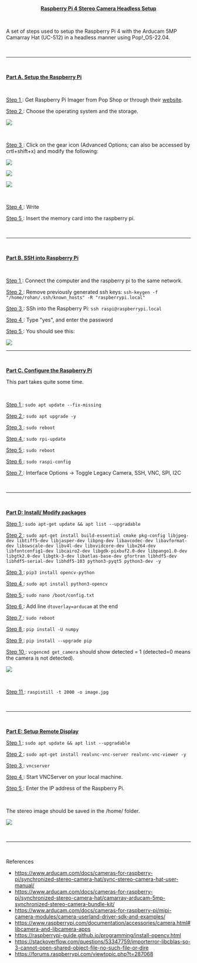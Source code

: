 <p align="center"><b><ins> Raspberry Pi 4 Stereo Camera Headless Setup </b></ins></p>

<br>

A set of steps used to setup the Raspberry Pi 4 with the Arducam 5MP Camarray Hat (UC-512) in a headless manner using Pop!_OS-22.04.

<br>

---

<br>

<b><ins> Part A. Setup the Raspberry Pi </ins></b>

<br>

<ins> Step 1 </ins> : Get Raspberry Pi Imager from Pop Shop or through their [website](https://www.raspberrypi.com/news/raspberry-pi-imager-imaging-utility/).

<ins> Step 2 </ins> : Choose the operating system and the storage.

![](assets/imager.png)

<br>

<ins> Step 3 </ins>: Click on the gear icon (Advanced Options; can also be accessed by crtl+shift+x) and modify the following:

![](assets/ao_1.png)

![](assets/ao_2.png)

![](assets/ao_3.png)

<br>

<ins> Step 4 </ins> : Write

<ins> Step 5 </ins> : Insert the memory card into the raspberry pi.

<br>

---

<br>

<ins><b> Part B. SSH into Raspberry Pi </b></ins>

<br>

<ins> Step 1 </ins>: Connect the computer and the raspberry pi to the same network.

<ins> Step 2 </ins>: Remove previously generated ssh keys: ```ssh-keygen -f "/home/rohan/.ssh/known_hosts" -R "raspberrypi.local"```

<ins> Step 3 </ins>: SSh into the Raspberry Pi: ```ssh raspi@raspberrypi.local```

<ins> Step 4 </ins>: Type "yes", and enter the password

<ins> Step 5 </ins>: You should see this:

![](assets/ssh.png)

---

<br>

<b><ins> Part C. Configure the Raspberry Pi </ins></b>

This part takes quite some time.

<br>

<ins> Step 1 </ins>: ```sudo apt update --fix-missing```

<ins> Step 2 </ins>: ```sudo apt upgrade -y```

<ins> Step 3 </ins>: ```sudo reboot```

<ins> Step 4 </ins>: ```sudo rpi-update```

<ins> Step 5 </ins>: ```sudo reboot```

<ins> Step 6 </ins>: ```sudo raspi-config```

<ins> Step 7 </ins>: Interface Options -> Toggle Legacy Camera, SSH, VNC, SPI, I2C

<br>

---

<br>

<ins><b> Part D: Install/ Modify packages </b></ins>

<ins> Step 1 </ins>: ```sudo apt-get update && apt list --upgradable```

<ins> Step 2 </ins>: ```sudo apt-get install build-essential cmake pkg-config libjpeg-dev libtiff5-dev libjasper-dev libpng-dev libavcodec-dev libavformat-dev libswscale-dev libv4l-dev libxvidcore-dev libx264-dev libfontconfig1-dev libcairo2-dev libgdk-pixbuf2.0-dev libpango1.0-dev libgtk2.0-dev libgtk-3-dev libatlas-base-dev gfortran libhdf5-dev libhdf5-serial-dev libhdf5-103 python3-pyqt5 python3-dev -y```

<ins> Step 3 </ins>: ```pip3 install opencv-python```

<ins> Step 4 </ins>: ```sudo apt install python3-opencv```

<ins> Step 5 </ins>: ```sudo nano /boot/config.txt```

<ins> Step 6 </ins>: Add line ```dtoverlay=arducam``` at the end

<ins> Step 7 </ins>: ```sudo reboot```

<ins> Step 8 </ins>: ```pip install -U numpy```

<ins> Step 9 </ins>: ```pip install --upgrade pip```

<ins> Step 10 </ins>: ```vcgencmd get_camera``` should show detected = 1 (detected=0 means the camera is not detected).

![](assets/test_cam.png)

<br>

<ins> Step 11 </ins>: ```raspistill -t 2000 -o image.jpg```

<br>

---

<br>

<ins><b> Part E: Setup Remote Display </b></ins>

<ins> Step 1 </ins>: ```sudo apt update && apt list --upgradable```

<ins> Step 2 </ins>: ```sudo apt-get install realvnc-vnc-server realvnc-vnc-viewer -y```

<ins> Step 3 </ins>: ```vncserver```

<ins> Step 4 </ins>: Start VNCServer on your local machine.

<ins> Step 5 </ins>: Enter the IP address of the Raspberry Pi.

<br>

The stereo image should be saved in the /home/ folder.

![](./assets/output.png)

<br>

---

<br>

References

- https://www.arducam.com/docs/cameras-for-raspberry-pi/synchronized-stereo-camera-hat/sync-stereo-camera-hat-user-manual/
- https://www.arducam.com/docs/cameras-for-raspberry-pi/synchronized-stereo-camera-hat/camarray-arducam-5mp-synchronized-stereo-camera-bundle-kit/
- https://www.arducam.com/docs/cameras-for-raspberry-pi/mipi-camera-modules/camera-userland-driver-sdk-and-examples/
- https://www.raspberrypi.com/documentation/accessories/camera.html#libcamera-and-libcamera-apps
- https://raspberrypi-guide.github.io/programming/install-opencv.html
- https://stackoverflow.com/questions/53347759/importerror-libcblas-so-3-cannot-open-shared-object-file-no-such-file-or-dire
- https://forums.raspberrypi.com/viewtopic.php?t=287068